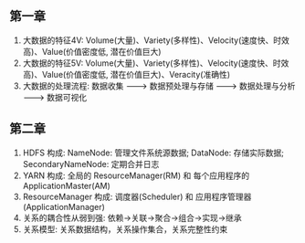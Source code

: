 ## 第一章
1. 大数据的特征4V: Volume(大量)、Variety(多样性)、Velocity(速度快、时效高)、Value(价值密度低, 潜在价值巨大)
2. 大数据的特征5V: Volume(大量)、Variety(多样性)、Velocity(速度快、时效高)、Value(价值密度低, 潜在价值巨大)、Veracity(准确性)
3. 大数据的处理流程: 数据收集 ---> 数据预处理与存储 ---> 数据处理与分析 ---> 数据可视化

## 第二章
1. HDFS 构成: NameNode: 管理文件系统源数据; DataNode: 存储实际数据; SecondaryNameNode: 定期合并日志
2. YARN 构成: 全局的 ResourceManager(RM) 和 每个应用程序的 ApplicationMaster(AM)
3. ResourceManager 构成: 调度器(Scheduler) 和 应用程序管理器(ApplicationManager)
4. 关系的耦合性从弱到强: 依赖->关联->聚合->组合->实现->继承
5. 关系模型: 关系数据结构，关系操作集合，关系完整性约束
